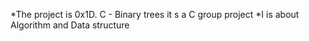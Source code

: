 *The project is 0x1D. C - Binary trees it s a C group project 
*I is about Algorithm and Data structure
